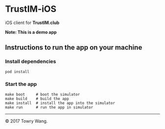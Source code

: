 # TrustIM-iOS

iOS client for **TrustIM.club**

**Note: This is a demo app**

## Instructions to run the app on your machine

### Install dependencies

```bash
pod install
```

### Start the app

```
make boot     # boot the simulator
make build    # build the app
make install  # install the app into the simulator
make run      # run the app in simulator
```

---
&copy; 2017 Towry Wang.
